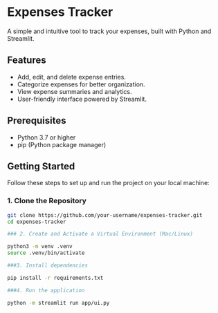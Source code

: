 # Expenses Tracker

A simple and intuitive tool to track your expenses, built with Python and Streamlit.


## Features

- Add, edit, and delete expense entries.
- Categorize expenses for better organization.
- View expense summaries and analytics.
- User-friendly interface powered by Streamlit.



## Prerequisites


- Python 3.7 or higher
- pip (Python package manager)


## Getting Started

Follow these steps to set up and run the project on your local machine:

### 1. Clone the Repository

```bash
git clone https://github.com/your-username/expenses-tracker.git
cd expenses-tracker

### 2. Create and Activate a Virtual Environment (Mac/Linux)

python3 -m venv .venv
source .venv/bin/activate

###3. Install dependencies

pip install -r requirements.txt

###4. Run the application

python -m streamlit run app/ui.py